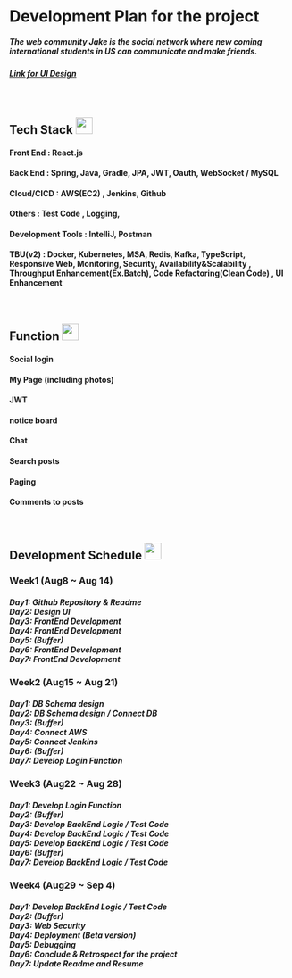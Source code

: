 


<h1>Development Plan for the project</h1>

<h5> The web community Jake is the social network where new coming international students in US can communicate and make friends. </h5>
<h5> <a href="https://docs.google.com/presentation/d/1W-uI_vz5otAeODGWVnWvOWjPOzSUmfWrtPH4PyE0DuQ/edit?usp=sharing">Link for UI Design</a> </h5>
<br>


<h2>Tech Stack   
<img src="https://cdn.jsdelivr.net/gh/devicons/devicon@latest/icons/java/java-original.svg" width=30 height=30/>
</h2>



          

          

<h4>Front End : React.js </h4> 
<h4>Back End : Spring, Java, Gradle, JPA, JWT, Oauth, WebSocket / MySQL  </h4>
<h4>Cloud/CICD : AWS(EC2) , Jenkins, Github </h4>
<h4>Others : Test Code , Logging, </h4>
<h4>Development Tools : IntelliJ, Postman</h4>
<h4>TBU(v2) : Docker, Kubernetes, MSA, Redis, Kafka, TypeScript, Responsive Web, Monitoring, Security, Availability&Scalability , Throughput Enhancement(Ex.Batch), Code Refactoring(Clean Code) , UI Enhancement </h4>

<br>

<h2> Function  
<img src="https://cdn.jsdelivr.net/gh/devicons/devicon@latest/icons/webpack/webpack-original.svg" width=30 height=30 />
          
</h2>


<h4>Social login</h4> 
<h4>My Page (including photos)</h4> 
<h4>JWT</h4> 
<h4>notice board</h4> 
<h4>Chat </h4> 
<h4>Search posts</h4> 
<h4>Paging</h4> 
<h4>Comments to posts</h4>


<br>

<h2>Development Schedule

<img src="https://cdn.jsdelivr.net/gh/devicons/devicon@latest/icons/apachespark/apachespark-original.svg" width=30 height=30 />
          
</h2>
<h3>Week1 (Aug8 ~ Aug 14)</h3>
<h5>
Day1: Github Repository & Readme 
<br>
Day2: Design UI
<br>
Day3: FrontEnd Development
<br>
Day4: FrontEnd Development
<br>
Day5: (Buffer)
<br>
Day6: FrontEnd Development
<br>
Day7: FrontEnd Development
</h5>

<h3>Week2 (Aug15 ~ Aug 21) </h3>
<h5>
Day1: DB Schema design 
<br>
Day2: DB Schema design / Connect DB
<br>
Day3: (Buffer)
<br>
Day4: Connect AWS 
<br>
Day5: Connect Jenkins 
<br>
Day6: (Buffer)
<br>
Day7: Develop Login Function 
</h5>


<h3>Week3 (Aug22 ~ Aug 28)</h3>
<h5>
Day1: Develop Login Function
<br>
Day2: (Buffer)
<br>
Day3: Develop BackEnd Logic / Test Code 
<br>
Day4: Develop BackEnd Logic / Test Code 
<br>
Day5: Develop BackEnd Logic / Test Code 
<br>
Day6: (Buffer)
<br>
Day7: Develop BackEnd Logic / Test Code 
</h5>

<h3>Week4 (Aug29 ~ Sep 4) </h3>
<h5>
Day1: Develop BackEnd Logic / Test Code 
<br>
Day2: (Buffer)
<br>
Day3: Web Security 
<br>
Day4: Deployment (Beta version)
<br>
Day5: Debugging
<br>
Day6: Conclude & Retrospect for the project 
<br>
Day7: Update Readme and Resume
</h5>

